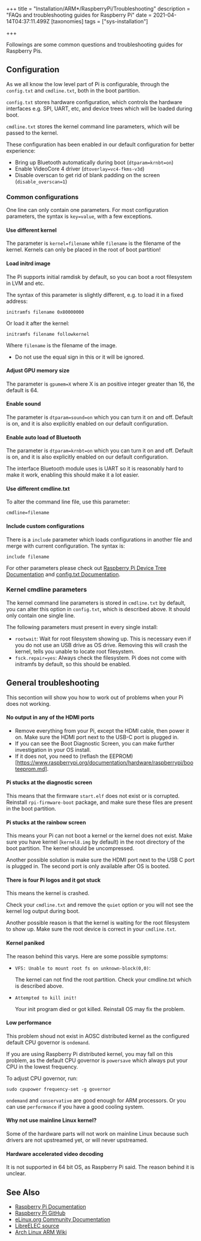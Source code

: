 +++
title = "Installation/ARM*/RaspberryPi/Troubleshooting"
description = "FAQs and troubleshooting guides for Raspberry Pi"
date = 2021-04-14T04:37:11.499Z
[taxonomies]
tags = ["sys-installation"]

+++

Followings are some common questions and troubleshooting guides for Raspberry Pis.

Configuration
------

As we all know the low level part of Pi is configurable, through the `config.txt` and `cmdline.txt`, both in the boot partition.

`config.txt` stores hardware configuration, which controls the hardware interfaces e.g. SPI, UART, etc, and device trees which will be loaded during boot.

`cmdline.txt` stores the kernel command line parameters, which will be passed to the kernel.

These configuration has been enabled in our default configuration for better experience:

- Bring up Bluetooth automatically during boot (`dtparam=krnbt=on`)
- Enable VideoCore 4 driver (`dtoverlay=vc4-fkms-v3d`)
- Disable overscan to get rid of blank padding on the screen (`disable_overscan=1`)

### Common configurations

One line can only contain one parameters. For most configuration parameters, the syntax is `key=value`, with a few exceptions.

#### Use different kernel

The parameter is `kernel=filename` while `filename` is the filename of the kernel. Kernels can only be placed in the root of boot partition!

#### Load initrd image

The Pi supports initial ramdisk by default, so you can boot a root filesystem in LVM and etc.

The syntax of this parameter is slightly different, e.g. to load it in a fixed address:

```
initramfs filename 0x80000000
```

Or load it after the kernel:

```
initramfs filename followkernel
```

Where `filename` is the filename of the image.

- Do not use the equal sign in this or it will be ignored.

#### Adjust GPU memory size

The parameter is `gpumem=X` where X is an positive integer greater than 16, the default is 64.

#### Enable sound

The parameter is `dtparam=sound=on` which you can turn it on and off. Default is on, and it is also explicitly enabled on our default configuration.

#### Enable auto load of Bluetooth

The parameter is `dtparam=krnbt=on` which you can turn it on and off. Default is on, and it is also explicitly enabled on our default configuration.

The interface Bluetooth module uses is UART so it is reasonably hard to make it work, enabling this should make it a lot easier.

#### Use different cmdline.txt

To alter the command line file, use this parameter:

```
cmdline=filename
```

#### Include custom configurations

There is a `include` parameter which loads configurations in another file and merge with current configuration. The syntax is:

```
include filename
```

For other parameters please check out [Raspberry Pi Device Tree Documentation](https://github.com/raspberrypi/firmware/blob/master/boot/overlays/README) and [config.txt Documentation](https://www.raspberrypi.com/documentation/computers/config_txt.html).

### Kernel cmdline parameters

The kernel command line parameters is stored in `cmdline.txt` by default, you can alter this option in `config.txt`, which is described above. It should only contain one single line.

The following parameters must present in every single install:

- `rootwait`: Wait for root filesystem showing up. This is necessary even if you do not use an USB drive as OS drive. Removing this will crash the kernel, tells you unable to locate root filesystem.
- `fsck.repair=yes`: Always check the filesystem. Pi does not come with initramfs by default, so this should be enabled.

General troubleshooting
------

This secontion will show you how to work out of problems when your Pi does not working.

#### No output in any of the HDMI ports

- Remove everything from your Pi, except the HDMI cable, then power it on. Make sure the HDMI port next to the USB-C port is plugged in.
- If you can see the Boot Diagnostic Screen, you can make further investigation in your OS install.
- If it does not, you need to (reflash the EEPROM)[https://www.raspberrypi.org/documentation/hardware/raspberrypi/booteeprom.md].

#### Pi stucks at the diagnostic screen

This means that the firmware `start.elf` does not exist or is corrupted. Reinstall `rpi-firmware-boot` package, and make sure these files are present in the boot partition.

#### Pi stucks at the rainbow screen

This means your Pi can not boot a kernel or the kernel does not exist. Make sure you have kernel (`kernel8.img` by default) in the root directory of the boot partition. The kernel should be uncompressed.

Another possible solution is make sure the HDMI port next to the USB C port is plugged in. The second port is only available after OS is booted.

#### There is four Pi logos and it got stuck

This means the kernel is crashed.

Check your `cmdline.txt` and remove the `quiet` option or you will not see the kernel log output during boot.

Another possible reason is that the kernel is waiting for the root filesystem to show up. Make sure the root device is correct in your `cmdline.txt`.

#### Kernel paniked

The reason behind this varys. Here are some possible symptoms:

- `VFS: Unable to mount root fs on unknown-block(0,0)`:
  
  The kernel can not find the root partition. Check your cmdline.txt which is described above.

- `Attempted to kill init!`
  
  Your init program died or got killed. Reinstall OS may fix the problem.

#### Low performance

This problem shoud not exist in AOSC distributed kernel as the configured default CPU governor is `ondemand`.

If you are using Raspberry Pi distributed kernel, you may fall on this problem, as the default CPU governor is `powersave` which always put your CPU in the lowest frequency.

To adjust CPU governor, run:

```
sudo cpupower frequency-set -g governor
```

`ondemand` and `conservative` are good enough for ARM processors. Or you can use `performance` if you have a good cooling system.

#### Why not use mainline Linux kernel?

Some of the hardware parts will not work on mainline Linux because such drivers are not upstreamed yet, or will never upstreamed.

#### Hardware accelerated video decoding

It is not supported in 64 bit OS, as Raspberry Pi said. The reason behind it is unclear.

See Also
------

- [Raspberry Pi Documentation](https://www.raspberrypi.org/documentation/)
- [Raspberry Pi GitHub](https://github.com/raspberrypi/)
- [eLinux.org Community Documentation](https://elinux.org/RPi_Hub)
- [LibreELEC source](https://github.com/LibreELEC/LibreELEC.tv)
- [Arch Linux ARM Wiki](https://archlinuxarm.org/wiki/Raspberry_Pi)
